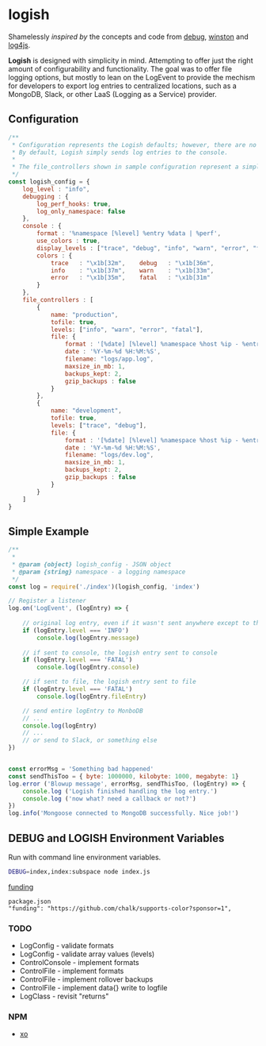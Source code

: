 # logish

Shamelessly *inspired by* the concepts and code from [debug](https://www.npmjs.com/package/debug), [winston](https://www.npmjs.com/package/winston) and [log4js](https://www.npmjs.com/package/log4js).

**Logish** is designed with simplicity in mind. Attempting to offer just the right amount of configurability
and functionality. The goal was to offer file logging options, but mostly to lean on the LogEvent to provide
the mechism for developers to export log entries to centralized locations, such as a MongoDB, Slack, or
other LaaS (Logging as a Service) provider.
## Configuration

```javascript
/**
 * Configuration represents the Logish defaults; however, there are no file_controllers by default.
 * By default, Logish simply sends log entries to the console.
 *
 * The file_controllers shown in sample configuration represent a simple possible production 
 */
const logish_config = {
    log_level : "info",
    debugging : {
        log_perf_hooks: true,
        log_only_namespace: false
    },
    console : {
        format : '%namespace [%level] %entry %data | %perf',
        use_colors : true,
        display_levels : ["trace", "debug", "info", "warn", "error", "fatal"],
        colors : {
            trace   : "\x1b[32m",    debug   : "\x1b[36m",
            info    : "\x1b[37m",    warn    : "\x1b[33m",
            error   : "\x1b[35m",    fatal   : "\x1b[31m"
        }
    },
    file_controllers : [
        {
            name: "production",
            tofile: true,
            levels: ["info", "warn", "error", "fatal"],
            file: {
                format : '[%date] [%level] %namespace %host %ip - %entry | %perf %data',
                date : '%Y-%m-%d %H:%M:%S',
                filename: "logs/app.log",   
                maxsize_in_mb: 1,
                backups_kept: 2, 
                gzip_backups : false
            }
        },
        {
            name: "development",
            tofile: true,
            levels: ["trace", "debug"],
            file: {
                format : '[%date] [%level] %namespace %host %ip - %entry | %perf %data',
                date : '%Y-%m-%d %H:%M:%S',
                filename: "logs/dev.log",   
                maxsize_in_mb: 1,
                backups_kept: 2, 
                gzip_backups : false
            }
        }
    ]   
}
```
## Simple Example
```javascript
/**
 * 
 * @param {object} logish_config - JSON object 
 * @param {string} namespace - a logging namespace
 */
const log = require('./index')(logish_config, 'index')

// Register a listener
log.on('LogEvent', (logEntry) => {
    
    // original log entry, even if it wasn't sent anywhere except to the LogEvent
    if (logEntry.level === 'INFO') 
        console.log(logEntry.message) 
        
    // if sent to console, the logish entry sent to console
    if (logEntry.level === 'FATAL') 
        console.log(logEntry.console)   

    // if sent to file, the logish entry sent to file
    if (logEntry.level === 'FATAL') 
        console.log(logEntry.fileEntry) 

    // send entire logEntry to MonboDB 
    // ...
    console.log(logEntry)
    // ...
    // or send to Slack, or something else
})


const errorMsg = 'Something bad happened'
const sendThisToo = { byte: 1000000, kilobyte: 1000, megabyte: 1}
log.error ('Blowup message', errorMsg, sendThisToo, (logEntry) => {
    console.log ('Logish finished handling the log entry.')
    console.log ('now what? need a callback or not?')
})
log.info('Mongoose connected to MongoDB successfully. Nice job!')
```

## DEBUG and LOGISH Environment Variables
Run with command line environment variables.
```bash
DEBUG=index,index:subspace node index.js
```

[funding]("funding": "https://github.com/chalk/supports-color?sponsor=1")

```
package.json
"funding": "https://github.com/chalk/supports-color?sponsor=1",
```

### TODO

- LogConfig - validate formats
- LogConfig - validate array values (levels)
- ControlConsole - implement formats
- ControlFile - implement formats
- ControlFile - implement rollover backups
- ControlFile - implement data{} write to logfile
- LogClass - revisit "returns"

### NPM

- [xo](https://www.npmjs.com/package/xo)